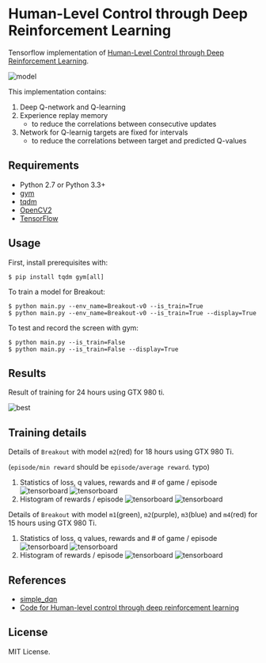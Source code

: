 # Human-Level Control through Deep Reinforcement Learning

Tensorflow implementation of [Human-Level Control through Deep Reinforcement Learning](http://home.uchicago.edu/~arij/journalclub/papers/2015_Mnih_et_al.pdf).

![model](assets/model.png)

This implementation contains:

1. Deep Q-network and Q-learning
2. Experience replay memory
    - to reduce the correlations between consecutive updates
3. Network for Q-learnig targets are fixed for intervals
    - to reduce the correlations between target and predicted Q-values


## Requirements

- Python 2.7 or Python 3.3+
- [gym](https://github.com/openai/gym)
- [tqdm](https://github.com/tqdm/tqdm)
- [OpenCV2](http://opencv.org/)
- [TensorFlow](https://www.tensorflow.org/)


## Usage

First, install prerequisites with:

    $ pip install tqdm gym[all]

To train a model for Breakout:

    $ python main.py --env_name=Breakout-v0 --is_train=True
    $ python main.py --env_name=Breakout-v0 --is_train=True --display=True

To test and record the screen with gym:

    $ python main.py --is_train=False
    $ python main.py --is_train=False --display=True


## Results

Result of training for 24 hours using GTX 980 ti.

![best](assets/best.gif)


## Training details

Details of `Breakout` with model `m2`(red) for 18 hours using GTX 980 Ti.

(`episode/min reward` should be `episode/average reward`. typo)

1. Statistics of loss, q values, rewards and # of game / episode
![tensorboard](assets/0518_scalar_step_m2.png)
![tensorboard](assets/0518_scalar_wall_m2.png)
2. Histogram of rewards / episode
![tensorboard](assets/0518_hist_step_m2.png)
![tensorboard](assets/0518_hist_wall_m2.png)

Details of `Breakout` with model `m1`(green), `m2`(purple), `m3`(blue) and `m4`(red) for 15 hours using GTX 980 Ti.

1. Statistics of loss, q values, rewards and # of game / episode
![tensorboard](assets/0520_scalar_step_all.png)
![tensorboard](assets/0520_scalar_wall_all.png)
2. Histogram of rewards / episode
![tensorboard](assets/0520_hist_step_all.png)
![tensorboard](assets/0520_hist_wall_all.png)


## References

- [simple_dqn](https://github.com/tambetm/simple_dqn.git)
- [Code for Human-level control through deep reinforcement learning](https://sites.google.com/a/deepmind.com/dqn/)


## License

MIT License.
